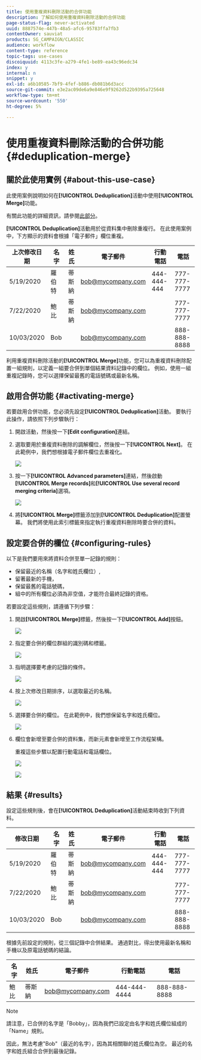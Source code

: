 ```yaml
---
title: 使用重複資料刪除活動的合併功能
description: 了解如何使用重複資料刪除活動的合併功能
page-status-flag: never-activated
uuid: 8887574e-447b-48a5-afc6-95783ffa7fb3
contentOwner: sauviat
products: SG_CAMPAIGN/CLASSIC
audience: workflow
content-type: reference
topic-tags: use-cases
discoiquuid: 4113c3fe-a279-4fe1-be89-ea43c96edc34
index: y
internal: n
snippet: y
exl-id: a6b10585-7bf9-4fef-b886-db081b6d3acc
source-git-commit: e3e2ac09de6a9e846e9f9262d522b9395a725648
workflow-type: tm+mt
source-wordcount: '550'
ht-degree: 5%

---
```


# 使用重複資料刪除活動的合併功能 {#deduplication-merge}

## 關於此使用實例 {#about-this-use-case}

此使用案例說明如何在&#x200B;**[!UICONTROL Deduplication]**&#x200B;活動中使用&#x200B;**[!UICONTROL Merge]**&#x200B;功能。

有關此功能的詳細資訊，請參閱[此部分](../../workflow/using/deduplication.md#merging-fields-into-single-record)。

**[!UICONTROL Deduplication]**&#x200B;活動用於從資料集中刪除重複行。 在此使用案例中，下方顯示的資料會根據「電子郵件」欄位重複。

| 上次修改日期 | 名字 | 姓氏 | 電子郵件 | 行動電話 | 電話 |
|-----|------------|-----------|-------|--------------|------|
| 5/19/2020 | 羅伯特 | 蒂斯納 | bob@mycompany.com | 444-444-444 | 777-777-7777 |
| 7/22/2020 | 鮑比 | 蒂斯納 | bob@mycompany.com |  | 777-777-7777 |
| 10/03/2020 | Bob |  | bob@mycompany.com |  | 888-888-8888 |

利用重複資料刪除活動的&#x200B;**[!UICONTROL Merge]**&#x200B;功能，您可以為重複資料刪除配置一組規則，以定義一組要合併到單個結果資料記錄中的欄位。 例如，使用一組重複記錄時，您可以選擇保留最舊的電話號碼或最新名稱。

## 啟用合併功能 {#activating-merge}


若要啟用合併功能，您必須先設定&#x200B;**[!UICONTROL Deduplication]**&#x200B;活動。 要執行此操作，請依照下列步驟執行：

1. 開啟活動，然後按一下&#x200B;**[Edit configuration]**&#x200B;連結。

1. 選取要用於重複資料刪除的調解欄位，然後按一下&#x200B;**[!UICONTROL Next]**。 在此範例中，我們想根據電子郵件欄位去重複化。

   ![](assets/uc_merge_edit.png)

1. 按一下&#x200B;**[!UICONTROL Advanced parameters]**&#x200B;連結，然後啟動&#x200B;**[!UICONTROL Merge records]**&#x200B;和&#x200B;**[!UICONTROL Use several record merging criteria]**&#x200B;選項。

   ![](assets/uc_merge_advanced_parameters.png)

1. 將&#x200B;**[!UICONTROL Merge]**&#x200B;標籤添加到&#x200B;**[!UICONTROL Deduplication]**&#x200B;配置螢幕。 我們將使用此索引標籤來指定執行重複資料刪除時要合併的資料。

## 設定要合併的欄位 {#configuring-rules}

以下是我們要用來將資料合併至單一記錄的規則：

* 保留最近的名稱（名字和姓氏欄位）,
* 留著最新的手機，
* 保留最舊的電話號碼，
* 組中的所有欄位必須為非空值，才能符合最終記錄的資格。

若要設定這些規則，請遵循下列步驟：

1. 開啟&#x200B;**[!UICONTROL Merge]**&#x200B;標籤，然後按一下&#x200B;**[!UICONTROL Add]**&#x200B;按鈕。

   ![](assets/uc_merge_add.png)

1. 指定要合併的欄位群組的識別碼和標籤。

   ![](assets/uc_merge_identifier.png)

1. 指明選擇要考慮的記錄的條件。

   ![](assets/uc_merge_filter.png)

1. 按上次修改日期排序，以選取最近的名稱。

   ![](assets/uc_merge_sort.png)

1. 選擇要合併的欄位。 在此範例中，我們想保留名字和姓氏欄位。

   ![](assets/uc_merge_keep.png)

1. 欄位會新增至要合併的資料集，而新元素會新增至工作流程架構。

   重複這些步驟以配置行動電話和電話欄位。

   ![](assets/dedup8.png)

   ![](assets/dedup9.png)

## 結果 {#results}

設定這些規則後，會在&#x200B;**[!UICONTROL Deduplication]**&#x200B;活動結束時收到下列資料。

| 修改日期 | 名字 | 姓氏 | 電子郵件 | 行動電話 | 電話 |
|-----|------------|-----------|-------|--------------|------|
| 5/19/2020 | 羅伯特 | 蒂斯納 | bob@mycompany.com | 444-444-444 | 777-777-7777 |
| 7/22/2020 | 鮑比 | 蒂斯納 | bob@mycompany.com |  | 777-777-7777 |
| 10/03/2020 | Bob |  | bob@mycompany.com |  | 888-888-8888 |

根據先前設定的規則，從三個記錄中合併結果。 通過對比，得出使用最新名稱和手機以及原電話號碼的結論。

| 名字 | 姓氏 | 電子郵件 | 行動電話 | 電話 |
|------------|-----------|-------|--------------|------|
| 鮑比 | 蒂斯納 | bob@mycompany.com | 444-444-4444 | 888-888-8888 |

>[!NOTE]
>
> 請注意，已合併的名字是「Bobby」，因為我們已設定由名字和姓氏欄位組成的「Name」規則。
>
>因此，無法考慮&quot;Bob&quot;（最近的名字），因為其相關聯的姓氏欄位為空。 最近的名字和姓氏組合合併到最後記錄。
